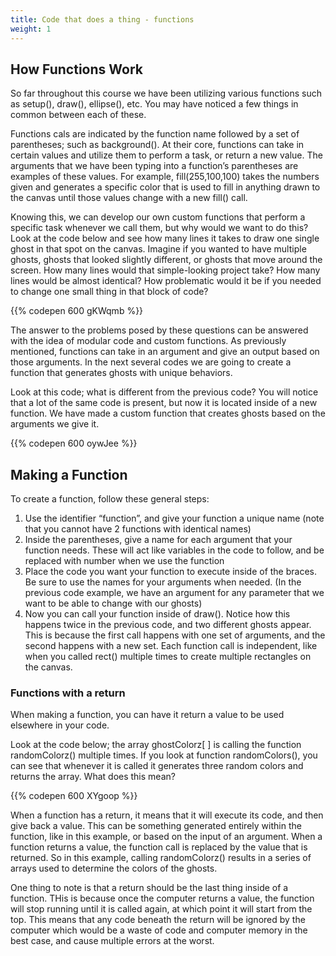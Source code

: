 ```yaml
---
title: Code that does a thing - functions
weight: 1
---
```

## How Functions Work
So far throughout this course we have been utilizing various functions such as setup(), draw(), ellipse(), etc. You may have noticed a few things in common between each of these.

Functions cals are indicated by the function name followed by a set of parentheses; such as background(). At their core, functions can take in certain values and utilize them to perform a task, or return a new value. The arguments that we have been typing into a function’s parentheses are examples of these values. For example, fill(255,100,100) takes the numbers given and generates a specific color that is used to fill in anything drawn to the canvas until those values change with a new fill() call. 

Knowing this, we can develop our own custom functions that perform a specific task whenever we call them, but why would we want to do this? Look at the code below and see how many lines it takes to draw one single ghost in that spot on the canvas. Imagine if you wanted to have multiple ghosts, ghosts that looked slightly different, or ghosts that move around the screen. How many lines would that simple-looking project take? How many lines would be almost identical? How problematic would it be if you needed to change one small thing in that block of code?

{{% codepen 600 gKWqmb %}}

The answer to the problems posed by these questions can be answered with the idea of modular code and custom functions. As previously mentioned, functions can take in an argument and give an output based on those arguments. In the next several codes we are going to create a function that generates ghosts with unique behaviors. 

Look at this code; what is different from the previous code? You will notice that a lot of the same code is present, but now it is located inside of a new function. We have made a custom function that creates ghosts based on the arguments we give it. 

{{% codepen 600 oywJee %}}


## Making a Function

To create a function, follow these general steps:
1. Use the identifier “function”, and give your function a unique name (note that you cannot have 2 functions with identical names)
2. Inside the parentheses, give a name for each argument that your function needs. These will act like variables in the code to follow, and be replaced with number when we use the function
3. Place the code you want your function to execute inside of the braces. Be sure to use the names for your arguments when needed. (In the previous code example, we have an argument for any parameter that we want to be able to change with our ghosts) 
4. Now you can call your function inside of draw(). Notice how this happens twice in the previous code, and two different ghosts appear. This is because the first call happens with one set of arguments, and the second happens with a new set. Each function call is independent, like when you called rect() multiple times to create multiple rectangles on the canvas. 


### Functions with a return

When making a function, you can have it return a value to be used elsewhere in your code. 

Look at the code below; the array ghostColorz[ ] is calling the function randomColorz() multiple times. If you look at function randomColors(), you can see that whenever it is called it generates three random colors and returns the array. What does this mean?

{{% codepen 600 XYgoop %}}

When a function has a return, it means that it will execute its code, and then give back a value. This can be something generated entirely within the function, like in this example, or based on the input of an argument. When a function returns a value, the function call is replaced by the value that is returned. So in this example, calling randomColorz() results in a series of arrays used to determine the colors of the ghosts. 

One thing to note is that a return should be the last thing inside of a function. THis is because once the computer returns a value, the function will stop running until it is called again, at which point it will start from the top. This means that any code beneath the return will be ignored by the computer which would be a waste of code and computer memory in the best case, and cause multiple errors at the worst. 
